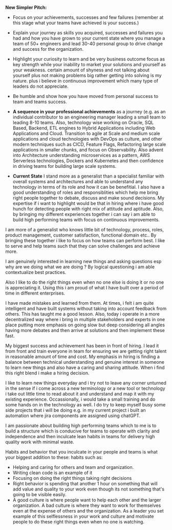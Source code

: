 **New Simpler Pitch:** 
- Focus on your achievements, successes and few failures (remember at this stage what your teams have achieved is your success.)
- Explain your journey as skills you acquired, successes and failures you had and how you have grown to your current state where you manage a team of 50+ engineers and lead 30-40 personal group to drive change and success for the organization. 
- Highlight your curiosity to learn and be very business outcome focus as key strength while your inability to market your solutions and yourself as your weakness. certain amount of shyness and not talking about yourself plus not making problems big rather getting into solving is my nature. plus i believe in continuous improvement which many type of leaders do not appreciate. 

- Be humble and show how you have moved from personal success to team and teams success. 


- **A sequence in your professional achievements** as a journey (e.g. as an individual contributor to an engineering manager leading a small team to leading 8-10 teams. Also, technology wise working on Oracle, SQL Based, Backend, ETL engines to Hybrid Applications including Web Applications and Cloud. Transition to agile at Scale and medium scale applications and cloud technologies with DevOps as culture, and other modern techniques such as CICD, Feature Flags, Refactoring large scale applications in smaller chunks, and focus on Observability. Also advent into Architecture understanding microservices as a pattern, AWS Serverless technologies, Dockers and Kubernetes and then confidence in driving teams for building large scale systems. 
- **Current State** I stand more as a generalist than a specialist familiar with overall systems and architectures and able to understand any technology in terms of its role and how it can be benefitial. I also have a good understanding of roles and responsiblities which help me bring right people together to debate, discuss and make sound decisions. My expertise if i want to highlight would be that in hiring where i have good hunch for detecting people with right mix of attitude and aptitude. Also, by bringing my different experiences together i can say i am able to build high performing teams with focus on continuous improvements. 

I am more of a generalist who knows little bit of technology, process, roles, product management, customer satisfaction, functional domain etc..  By bringing these together i like to focus on how teams can perform best. I like to serve and help teams such that they can solve challenges and achieve more. 

I am genuinely interested in learning new things and asking questions esp why are we doing what we are doing ? By logical questioning i am able contextualize best practices. 

Also I like to do the right things even when no one else is doing it or no one is appreciating it. Using this i am proud of what I have built over a period of time in different enterprises. 

I have made mistakes and learned from them. At times, i felt i am quite intelligent and have built systems without taking into account feedback from others. This has taught me a good lesson. Also, today i operate in a more decentralized way where i bring in multiple stakeholders and experts in one place putting more emphasis on going slow but deep considering all angles having more debates and then arrive at solutions and then implement these fast. 

My biggest success and achievement has been in front of hiring. I lead it from front and train everyone in team for ensuring we are getting right talent in reasonable amount of time and cost. My emphasis in hiring is finding a balance between technical understanding and genuine interest in someone to learn new things and also have a caring and sharing attitude. When i find this right blend i make a hiring decision. 

I like to learn new things everyday and i try not to leave any corner unturned in the sense if i come across a new terminology or a new tool or technology i take out little time to read about it and understand and map it with my existing experience. Occassionally, i would take a small training and do some hands on in the technology as well. I do try to keep myself busy some side projects that i will be doing e.g. in my current project i built an automation where jira components are assigned using chatGPT. 

 I am passionate about building high performing teams which to me is to build a structure which is conducive for teams to operate with clarity and independence and then inculcate lean habits in teams for delivery high quality work with minimal waste. 

Habits and behavior that you inculcate in your people and teams is what your biggest addition to these: habits such as: 
- Helping and caring for others and team and organization. 
- Writing clean code is an example of it 
- Focusing on doing the right things taking right decisions 
- Right behavior is spending that another 1 hour on something that will add value and quality to your work even though its not something that's going to be visible easily. 
- A good culture is where people want to help each other and the larger organization. A bad culture is where they want to work for themselves even at the expense of others and the organization. As a leader you set example of this selflessness in  your work and culture and motivate people to do these right things even when no one is watching. 